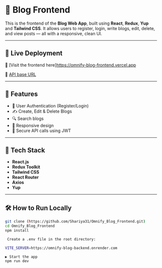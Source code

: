 # 📝 Blog Frontend

This is the frontend of the **Blog Web App**, built using **React**, **Redux**,  **Yup** and **Tailwind CSS**. It allows users to register, login, write blogs, edit, delete, and view posts — all with a responsive, clean UI.

---

## 🚀 Live Deployment

🔗 [Visit the frontend here]https://omnify-blog-frontend.vercel.app

🔗 [API base URL](https://omnify-blog-backend.onrender.com)

---

## 📸 Features

- 👤 User Authentication (Register/Login)
- ✍️ Create, Edit & Delete Blogs
- 🔍 Search blogs
- 🎨 Responsive design
- 🔐 Secure API calls using JWT

---

## 🧠 Tech Stack

- **React.js**
- **Redux Toolkit**
- **Tailwind CSS**
- **React Router**
- **Axios**
- **Yup**

---

## 🛠️ How to Run Locally

```bash
git clone (https://github.com/Shariya31/Omnify_Blog_Frontend.git)
cd Omnify_Blog_Frontend
npm install

 Create a .env file in the root directory:

VITE_SERVER=https://omnify-blog-backend.onrender.com

▶️ Start the app
npm run dev


